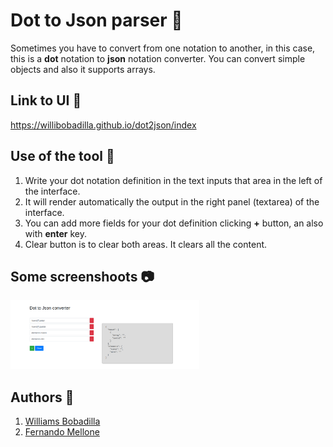 # Dot to Json parser :rocket:

Sometimes you have to convert from one notation to another, in this case, this is a **dot** notation to **json** notation converter. You can convert simple objects and also it supports arrays.

## Link to UI :link:

https://willibobadilla.github.io/dot2json/index

## Use of the tool :hammer:

1. Write your dot notation definition in the text inputs that area in the left of the interface.
2. It will render automatically the output in the right panel (textarea) of the interface.
3. You can add more fields for your dot definition clicking **+** button, an also with **enter** key.
4. Clear button is to clear both areas. It clears all the content.

## Some screenshoots :camera:

<p float="left">
<img src="https://github.com/WilliBobadilla/dot2json/blob/master/screenshoots/img1.png"  width="60%" height="40%" />
</p>

## Authors :man:

1. [Williams Bobadilla]()
2. [Fernando Mellone]()
